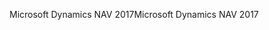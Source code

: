 <span data-ttu-id="62d1e-101">Microsoft Dynamics NAV 2017</span><span class="sxs-lookup"><span data-stu-id="62d1e-101">Microsoft Dynamics NAV 2017</span></span>